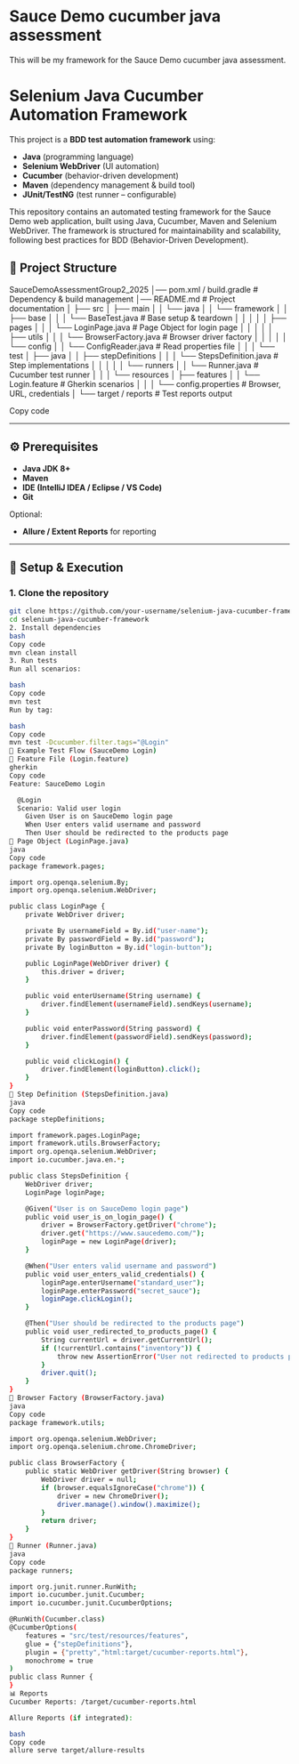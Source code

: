 # Sauce Demo cucumber java assessment

This will be my framework for the Sauce Demo cucumber java assessment.

# Selenium Java Cucumber Automation Framework

This project is a **BDD test automation framework** using:
- **Java** (programming language)
- **Selenium WebDriver** (UI automation)
- **Cucumber** (behavior-driven development)
- **Maven** (dependency management & build tool)
- **JUnit/TestNG** (test runner – configurable)

This repository contains an automated testing framework for the Sauce Demo web application, built using Java, Cucumber, Maven and Selenium WebDriver. The framework is structured for maintainability and scalability, following best practices for BDD (Behavior-Driven Development).

## 📂 Project Structure

SauceDemoAssessmentGroup2_2025
│── pom.xml / build.gradle # Dependency & build management
│── README.md # Project documentation
│
├── src
│ ├── main
│ │ └── java
│ │ └── framework
│ │ ├── base
│ │ │ └── BaseTest.java # Base setup & teardown
│ │ │
│ │ ├── pages
│ │ │ └── LoginPage.java # Page Object for login page
│ │ │
│ │ ├── utils
│ │ │ └── BrowserFactory.java # Browser driver factory
│ │ │
│ │ └── config
│ │ └── ConfigReader.java # Read properties file
│ │
│ └── test
│ ├── java
│ │ ├── stepDefinitions
│ │ │ └── StepsDefinition.java # Step implementations
│ │ │
│ │ └── runners
│ │ └── Runner.java # Cucumber test runner
│ │
│ └── resources
│ ├── features
│ │ └── Login.feature # Gherkin scenarios
│ │
│ └── config.properties # Browser, URL, credentials
│
└── target / reports # Test reports output

Copy code

---

## ⚙️ Prerequisites

- **Java JDK 8+**
- **Maven**
- **IDE (IntelliJ IDEA / Eclipse / VS Code)**
- **Git**

Optional:
- **Allure / Extent Reports** for reporting

---

## 🚀 Setup & Execution

### 1. Clone the repository
```bash
git clone https://github.com/your-username/selenium-java-cucumber-framework.git
cd selenium-java-cucumber-framework
2. Install dependencies
bash
Copy code
mvn clean install
3. Run tests
Run all scenarios:

bash
Copy code
mvn test
Run by tag:

bash
Copy code
mvn test -Dcucumber.filter.tags="@Login"
🧪 Example Test Flow (SauceDemo Login)
🔹 Feature File (Login.feature)
gherkin
Copy code
Feature: SauceDemo Login

  @Login
  Scenario: Valid user login
    Given User is on SauceDemo login page
    When User enters valid username and password
    Then User should be redirected to the products page
🔹 Page Object (LoginPage.java)
java
Copy code
package framework.pages;

import org.openqa.selenium.By;
import org.openqa.selenium.WebDriver;

public class LoginPage {
    private WebDriver driver;

    private By usernameField = By.id("user-name");
    private By passwordField = By.id("password");
    private By loginButton = By.id("login-button");

    public LoginPage(WebDriver driver) {
        this.driver = driver;
    }

    public void enterUsername(String username) {
        driver.findElement(usernameField).sendKeys(username);
    }

    public void enterPassword(String password) {
        driver.findElement(passwordField).sendKeys(password);
    }

    public void clickLogin() {
        driver.findElement(loginButton).click();
    }
}
🔹 Step Definition (StepsDefinition.java)
java
Copy code
package stepDefinitions;

import framework.pages.LoginPage;
import framework.utils.BrowserFactory;
import org.openqa.selenium.WebDriver;
import io.cucumber.java.en.*;

public class StepsDefinition {
    WebDriver driver;
    LoginPage loginPage;

    @Given("User is on SauceDemo login page")
    public void user_is_on_login_page() {
        driver = BrowserFactory.getDriver("chrome");
        driver.get("https://www.saucedemo.com/");
        loginPage = new LoginPage(driver);
    }

    @When("User enters valid username and password")
    public void user_enters_valid_credentials() {
        loginPage.enterUsername("standard_user");
        loginPage.enterPassword("secret_sauce");
        loginPage.clickLogin();
    }

    @Then("User should be redirected to the products page")
    public void user_redirected_to_products_page() {
        String currentUrl = driver.getCurrentUrl();
        if (!currentUrl.contains("inventory")) {
            throw new AssertionError("User not redirected to products page!");
        }
        driver.quit();
    }
}
🔹 Browser Factory (BrowserFactory.java)
java
Copy code
package framework.utils;

import org.openqa.selenium.WebDriver;
import org.openqa.selenium.chrome.ChromeDriver;

public class BrowserFactory {
    public static WebDriver getDriver(String browser) {
        WebDriver driver = null;
        if (browser.equalsIgnoreCase("chrome")) {
            driver = new ChromeDriver();
            driver.manage().window().maximize();
        }
        return driver;
    }
}
🔹 Runner (Runner.java)
java
Copy code
package runners;

import org.junit.runner.RunWith;
import io.cucumber.junit.Cucumber;
import io.cucumber.junit.CucumberOptions;

@RunWith(Cucumber.class)
@CucumberOptions(
    features = "src/test/resources/features",
    glue = {"stepDefinitions"},
    plugin = {"pretty","html:target/cucumber-reports.html"},
    monochrome = true
)
public class Runner {
}
📊 Reports
Cucumber Reports: /target/cucumber-reports.html

Allure Reports (if integrated):

bash
Copy code
allure serve target/allure-results